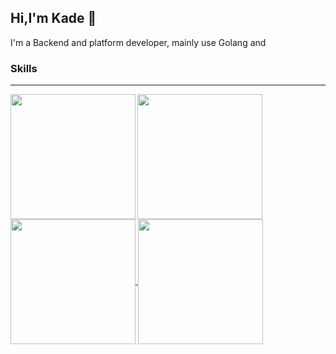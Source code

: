 ## Hi,I'm Kade 👏

I'm a Backend and platform developer, mainly use Golang and 

### Skills



---

<a href="https://github.com/anuraghazra/github-readme-stats">
    <img height=200 align="left" src="https://github-readme-stats.vercel.app/api?username=prefect12&show_icons=true&theme=outrun" />
</a>
<a href="https://github.com/anuraghazra/convoychat">
    <img height=200 align="left"  src="https://github-readme-stats.vercel.app/api/top-langs/?username=prefect12&theme=outrun&layout=compact&" />
</a>

<a href="https://github.com/anuraghazra/github-readme-stats">
  <img height=200 align="center" src="https://github-readme-stats.vercel.app/api?username=anuraghazra" />
</a>
<a href="https://github.com/anuraghazra/convoychat">
  <img height=200 align="center" src="https://github-readme-stats.vercel.app/api/top-langs?username=anuraghazra&layout=compact&langs_count=8&card_width=320" />
</a>